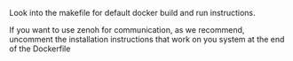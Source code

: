 Look into the makefile for default docker build and run instructions.

If you want to use zenoh for communication, as we recommend, uncomment the installation instructions that work on you system at the end of the Dockerfile